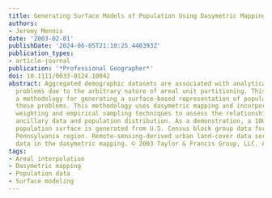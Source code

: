```yaml
---
title: Generating Surface Models of Population Using Dasymetric Mapping
authors:
- Jeremy Mennis
date: '2003-02-01'
publishDate: '2024-06-05T21:10:25.448393Z'
publication_types:
- article-journal
publication: '*Professional Geographer*'
doi: 10.1111/0033-0124.10042
abstract: Aggregated demographic datasets are associated with analytical and cartographic
  problems due to the arbitrary nature of areal unit partitioning. This article describes
  a methodology for generating a surface-based representation of population that mitigates
  these problems. This methodology uses dasymetric mapping and incorporates areal
  weighting and empirical sampling techniques to assess the relationship between categorical
  ancillary data and population distribution. As a demonstration, a 100-meter-resolution
  population surface is generated from U.S. Census block group data for the southeast
  Pennsylvania region. Remote-sensing-derived urban land-cover data serve as ancillary
  data in the dasymetric mapping. © 2003 Taylor & Francis Group, LLC. All rights reserved.
tags:
- Areal interpolation
- Dasymetric mapping
- Population data
- Surface modeling
---
```

